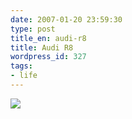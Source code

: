 ```yaml
---
date: 2007-01-20 23:59:30
type: post
title_en: audi-r8
title: Audi R8
wordpress_id: 327
tags:
- life
---
```


[![](http://static.cargurus.com/images/site/2008/10/14/05/49/2009_audi_r8_quattro_w__auto_r_tronic-pic-61809.jpeg)](http://static.cargurus.com/images/site/2008/10/14/05/49/2009_audi_r8_quattro_w__auto_r_tronic-pic-61809.jpeg)
